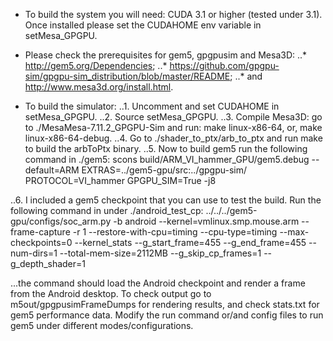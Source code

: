 * To build the system you will need: CUDA 3.1 or higher (tested under 3.1). Once installed please set the CUDAHOME env variable in setMesa_GPGPU.
* Please check the prerequisites for gem5, gpgpusim and Mesa3D: 
..* http://gem5.org/Dependencies; 
..* https://github.com/gpgpu-sim/gpgpu-sim_distribution/blob/master/README; 
..* and http://www.mesa3d.org/install.html.

* To build the simulator:
..1. Uncomment and set CUDAHOME in setMesa_GPGPU.
..2. Source setMesa_GPGPU.
..3. Compile Mesa3D: go to ./MesaMesa-7.11.2_GPGPU-Sim and run: make linux-x86-64, or, make linux-x86-64-debug.
..4. Go to ./shader_to_ptx/arb_to_ptx and run make to build the arbToPtx binary.
..5. Now to build gem5 run the following command in ./gem5: 
scons build/ARM_VI_hammer_GPU/gem5.debug --default=ARM EXTRAS=../gem5-gpu/src:../gpgpu-sim/ PROTOCOL=VI_hammer GPGPU_SIM=True -j8

..6. I included a gem5 checkpoint that you can use to test the build. Run the following command in under ./android_test_cp:
../../../gem5-gpu/configs/soc_arm.py -b android --kernel=vmlinux.smp.mouse.arm --frame-capture -r 1 --restore-with-cpu=timing --cpu-type=timing --max-checkpoints=0 --kernel_stats --g_start_frame=455 --g_end_frame=455 --num-dirs=1 --total-mem-size=2112MB --g_skip_cp_frames=1 --g_depth_shader=1

...the command should load the Android checkpoint and render a frame from the Android desktop. To check output go to m5out/gpgpusimFrameDumps for rendering results, and check stats.txt for gem5 performance data. Modify the run command or/and config files to run gem5 under different modes/configurations.
